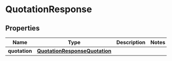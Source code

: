

# QuotationResponse


## Properties

Name | Type | Description | Notes
------------ | ------------- | ------------- | -------------
**quotation** | [**QuotationResponseQuotation**](QuotationResponseQuotation.md) |  | 



